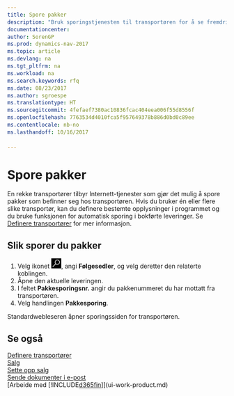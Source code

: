 ```yaml
---
title: Spore pakker
description: "Bruk sporingstjenesten til transportøren for å se fremdriften til en levering."
documentationcenter: 
author: SorenGP
ms.prod: dynamics-nav-2017
ms.topic: article
ms.devlang: na
ms.tgt_pltfrm: na
ms.workload: na
ms.search.keywords: rfq
ms.date: 08/23/2017
ms.author: sgroespe
ms.translationtype: HT
ms.sourcegitcommit: 4fefaef7380ac10836fcac404eea006f55d8556f
ms.openlocfilehash: 7763534d4010fca5f957649378b886d0bd0c89ee
ms.contentlocale: nb-no
ms.lasthandoff: 10/16/2017

---
```

# <a name="how-to-track-packages"></a>Spore pakker
En rekke transportører tilbyr Internett-tjenester som gjør det mulig å spore pakker som befinner seg hos transportøren. Hvis du bruker én eller flere slike transportør, kan du definere bestemte opplysninger i programmet og du bruke funksjonen for automatisk sporing i bokførte leveringer. Se [Definere transportører](sales-how-to-set-up-shipping-agents.md) for mer informasjon.

## <a name="to-track-a-package"></a>Slik sporer du pakker
1. Velg ikonet ![Søk etter side eller rapport](media/ui-search/search_small.png "Søk etter side eller rapport"), angi **Følgesedler**, og velg deretter den relaterte koblingen.
2. Åpne den aktuelle leveringen.
3. I feltet **Pakkesporingsnr.** angir du pakkenummeret du har mottatt fra transportøren.
4. Velg handlingen **Pakkesporing**.

Standardwebleseren åpner sporingssiden for transportøren.

## <a name="see-also"></a>Se også
[Definere transportører](sales-how-to-set-up-shipping-agents.md)  
[Salg](sales-manage-sales.md)  
[Sette opp salg](sales-setup-sales.md)  
[Sende dokumenter i e-post](ui-how-send-documents-email.md)  
[Arbeide med [!INCLUDE[d365fin](includes/d365fin_md.md)]](ui-work-product.md)

